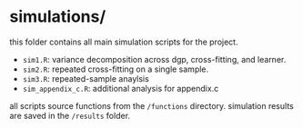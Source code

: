 # simulations/

this folder contains all main simulation scripts for the project.

- `sim1.R`: variance decomposition across dgp, cross-fitting, and learner.
- `sim2.R`: repeated cross-fitting on a single sample.
- `sim3.R`: repeated-sample anaylsis
- `sim_appendix_c.R`: additional analysis for appendix.c

all scripts source functions from the `/functions` directory.
simulation results are saved in the `/results` folder.
